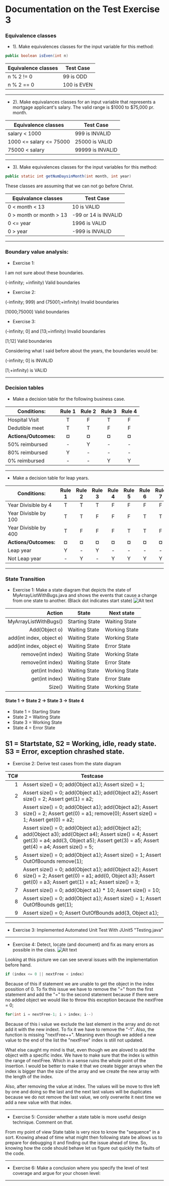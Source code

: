 # Documentation on the Test Exercise 3

### Equivalence classes

- 1). Make equivalences classes for the input variable for this method: 
```java
public boolean isEven(int n)
```

Equivalence classes | Test Case
------------------ | ------------------------
n % 2 != 0  | 99 is ODD
n % 2 == 0 | 100 is EVEN

------------------------

- 2). Make equivalances classes for an input variable that represents a mortgage applicant's salary. The valid range is $1000 to $75,000 pr. month.


Equivalence classes | Test Case
------------------- | ----------------
salary < 1000 | 999 is INVALID
1000 <= salary <= 75000 | 25000 is VALID
75000 < salary | 99999 is INVALID

-------------

- 3). Make equivalences classes for the input variables for this method:

```java
public static int getNumDaysinMonth(int month, int year)
```
These classes are assuming that we can not go before Christ.

Equivalance classes       | Test Case
------------------------- | -------------------
0 < month < 13   | 10 is VALID
0 > month or month > 13     | -99 or 14 is INVALID
0 <= year | 1996 is VALID
0 > year | -999 is INVALID

-----------------------

### Boundary value analysis:

- Exercise 1:

I am not sure about these boundaries.

(-infinity; +infinity) Valid boundaries

- Exercise 2:

(-infinity; 999) and (75001;+infinity) Invalid boundaries

[1000;75000] Valid boundaries

- Exercise 3:

(-infinity; 0] and [13;+infinity) Invalid boundaries

[1;12] Valid boundaries

Considering what I said before about the years, the boundaries would be:

(-infinity; 0] is INVALID

[1;+infinity) is VALID

----------------------------------------
### Decision tables

- Make a decision table for the following business case. 

Conditions:                | Rule 1 | Rule 2 | Rule 3 | Rule 4 |
-------------------------- |:------:|:------:|:------:|:------:|
Hospital Visit          | T | F | T | F
Dedutible meet          | T | T | F | F
**Actions/Outcomes:**       | **¤** | **¤** | **¤** | **¤**
50% reimbursed          | - | Y | - | -
80% reimbursed          | Y | - | - | -
0% reimbursed           | - | - | Y | Y
-----------------------------------------

- Make a decision table for leap years.


Conditions:                | Rule 1 | Rule 2 | Rule 3 | Rule 4 |  Rule 5 | Rule 6 | Rule 7 | Rule 8 |
-------------------------- |:------:|:------:|:------:|:------:|:------:|:------:|:------:|:------:|
Year Divisible by 4        | T | T | T | F | F | F | F | T | 
Year Divisble by 100       | T | T | F | F | F | T | T | F |
Year Divisble by 400       | T | F | F | F | T | T | F | T |   
**Actions/Outcomes:**      | **¤** | **¤** | **¤** | **¤** | **¤** | **¤** | **¤** | **¤** |
Leap year                  | Y | - | Y | - | - | - | - | Y |
Not Leap year              | - | Y | - | Y | Y | Y | Y | - |
-----------
### State Transition
- Exercise 1:
Make a state diagram that depicts the state of MyArrayListWithBugs.java and shows the events that cause a change from one state to another. (Black dot indicates start state)
![Alt text](Screenshot_1.png?raw=true "State Diagram")

Action | State | Next state
---------------------:| ----------- | --------------
MyArrayListWithBugs() | Starting State | Waiting State
Add(Object o) | Waiting State | Working State
add(int index, object e) | Waiting State | Working State
add(int index, object e) | Waiting State | Error State
remove(int index) | Waiting State | Working State
remove(int index) | Waiting State | Error State
get(int Index) | Waiting State | Working State
get(int index) | Waiting State | Error State
Size() | Waiting State | Working State

#### State 1 -> State 2 -> State 3 -> State 4
- State 1 = Starting State
- State 2 = Waiting State
- State 3 = Working State
- State 4 = Error State




S1 = Startstate, S2 = Working, idle, ready state. S3 = Error, exception chrashed state.
----------------------
- Exercise 2:
Derive test cases from the state diagram


TC# | Testcase 
---:| ----------------------------------------------------
1 | Assert size() = 0; add(Object a1); Assert size() = 1;
2 | Assert size() = 0; add(Object a1); add(Object a2); Assert size() = 2; Assert get(1) = a2;
3 | Assert size() = 0; add(Object a1); add(Object a2); Assert size() = 2; Assert get(0) = a1; remove(0); Assert size() = 1; Assert get(0) = a2;
4 | Assert size() = 0; add(Object a1); add(Object a2); add(Object a3); add(Object a4); Assert size() = 4; Assert get(3) = a4; add(3, Object a5); Assert get(3) = a5; Assert get(4) = a4; Assert size() = 5;
5 | Assert size() = 0; add(Object a1); Assert size() = 1; Assert OutOfBounds remove(1);
6 | Assert size() = 0; add(Object a1); add(Object a2); Assert size() = 2; Assert get(0) = a1; add(0, Object a3); Assert get(0) = a3; Assert get(1) = a1; Assert size() = 3;
7 | Assert size() = 0; add(Object a1) * 10; Assert size() = 10;
8 | Assert size() = 0; add(Object a1); Assert size() = 1; Assert OutOfBounds get(1);
9 | Assert size() = 0; Assert OutOfBounds add(3, Object a1);
------------------------------------------
- Exercise 3:
Implemented Automated Unit Test With JUnit5 "Testing.java"
----------------------
- Exercise 4:
Detect, locate (and document) and fix as many errors as possible in the class.
![Alt text](Screenshot_2.png?raw=true "TestCases")

Looking at this picture we can see several issues with the implementation before hand. 
```java
if (index <= 0 || nextFree < index)
```
Because of this if statement we are unable to get the object in the index possition of 0. To fix this issue we have to remove the "=" from the first statement and add the "=" to the second statement because if there were no added object we would like to throw this exception because the nextFree = 0;

```java
for(int i = nextFree-1; i > index; i--)
```
Because of this i value we exclude the last element in the array and do not add it with the new indext. To fix it we have to remove the "-1". Also, the function is missing "nextFree++". Meaning even though we added a new value to the end of the list the "nextFree" index is still not updated.

What else caught my mind is that, even though we are aloved to add the object with a specific index. We have to make sure that the index is within the range of nextFree. Which in a sense ruins the whole point of the insertion. I would be better to make it that we create bigger arrays when the index is bigger than the size of the array and we create the new array with the length of the index.

Also, after removing the value at index. The values will be move to thre left by one and doing so the last and the next last values will be duplicates because we do not remove the last value, we only overwrite it next time we add a new value with that index.


----------------------
- Exercise 5: Consider whether a state table is more useful design technique. Comment on that.

From my point of view State table is very nice to know the "sequence" in a sort. Knowing ahead of time what might then following state be allows us to prepare for debugging it and finding out the issue ahead of time. So, knowing how the code should behave let us figure out quickly the faults of the code.

----------------------
- Exercise 6: Make a conclusion where you specify the level of test coverage and argue for your chosen level:



----------------------

